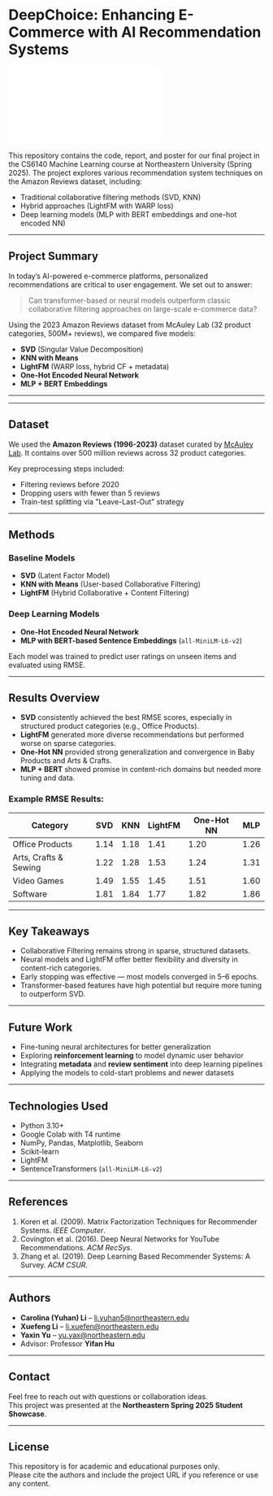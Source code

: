 # DeepChoice: Enhancing E-Commerce with AI Recommendation Systems

![Poster Snapshot](./CS6140Poster_36x24.pptx.pdf)

This repository contains the code, report, and poster for our final project in the CS6140 Machine Learning course at Northeastern University (Spring 2025). The project explores various recommendation system techniques on the Amazon Reviews dataset, including:

- Traditional collaborative filtering methods (SVD, KNN)
- Hybrid approaches (LightFM with WARP loss)
- Deep learning models (MLP with BERT embeddings and one-hot encoded NN)

---

## Project Summary

In today’s AI-powered e-commerce platforms, personalized recommendations are critical to user engagement. We set out to answer:

> Can transformer-based or neural models outperform classic collaborative filtering approaches on large-scale e-commerce data?

Using the 2023 Amazon Reviews dataset from McAuley Lab (32 product categories, 500M+ reviews), we compared five models:

- **SVD** (Singular Value Decomposition)
- **KNN with Means**
- **LightFM** (WARP loss, hybrid CF + metadata)
- **One-Hot Encoded Neural Network**
- **MLP + BERT Embeddings**

---


---

## Dataset

We used the **Amazon Reviews (1996-2023)** dataset curated by [McAuley Lab](https://cseweb.ucsd.edu/~jmcauley/datasets.html#amazon_reviews). It contains over 500 million reviews across 32 product categories.

Key preprocessing steps included:
- Filtering reviews before 2020
- Dropping users with fewer than 5 reviews
- Train-test splitting via "Leave-Last-Out" strategy

---

## Methods

### Baseline Models
- **SVD** (Latent Factor Model)
- **KNN with Means** (User-based Collaborative Filtering)
- **LightFM** (Hybrid Collaborative + Content Filtering)

### Deep Learning Models
- **One-Hot Encoded Neural Network**
- **MLP with BERT-based Sentence Embeddings** (`all-MiniLM-L6-v2`)

Each model was trained to predict user ratings on unseen items and evaluated using RMSE.

---

## Results Overview

- **SVD** consistently achieved the best RMSE scores, especially in structured product categories (e.g., Office Products).
- **LightFM** generated more diverse recommendations but performed worse on sparse categories.
- **One-Hot NN** provided strong generalization and convergence in Baby Products and Arts & Crafts.
- **MLP + BERT** showed promise in content-rich domains but needed more tuning and data.

### Example RMSE Results:

| Category               | SVD   | KNN   | LightFM | One-Hot NN | MLP |
|------------------------|-------|-------|---------|------------|-----|
| Office Products        | 1.14  | 1.18  | 1.41    | 1.20       | 1.26|
| Arts, Crafts & Sewing  | 1.22  | 1.28  | 1.53    | 1.24       | 1.31|
| Video Games            | 1.49  | 1.55  | 1.45    | 1.51       | 1.60|
| Software               | 1.81  | 1.84  | 1.77    | 1.82       | 1.86|

---

## Key Takeaways

- Collaborative Filtering remains strong in sparse, structured datasets.
- Neural models and LightFM offer better flexibility and diversity in content-rich categories.
- Early stopping was effective — most models converged in 5–6 epochs.
- Transformer-based features have high potential but require more tuning to outperform SVD.

---

## Future Work

- Fine-tuning neural architectures for better generalization
- Exploring **reinforcement learning** to model dynamic user behavior
- Integrating **metadata** and **review sentiment** into deep learning pipelines
- Applying the models to cold-start problems and newer datasets

---

## Technologies Used

- Python 3.10+
- Google Colab with T4 runtime
- NumPy, Pandas, Matplotlib, Seaborn
- Scikit-learn
- LightFM
- SentenceTransformers (`all-MiniLM-L6-v2`)

---

## References

1. Koren et al. (2009). Matrix Factorization Techniques for Recommender Systems. *IEEE Computer*.
2. Covington et al. (2016). Deep Neural Networks for YouTube Recommendations. *ACM RecSys*.
3. Zhang et al. (2019). Deep Learning Based Recommender Systems: A Survey. *ACM CSUR*.

---

## Authors

- **Carolina (Yuhan) Li** – li.yuhan5@northeastern.edu  
- **Xuefeng Li** – li.xuefen@northeastern.edu  
- **Yaxin Yu** – yu.yax@northeastern.edu  
- Advisor: Professor **Yifan Hu**

---

## Contact

Feel free to reach out with questions or collaboration ideas.  
This project was presented at the **Northeastern Spring 2025 Student Showcase**.

---

## License

This repository is for academic and educational purposes only.  
Please cite the authors and include the project URL if you reference or use any content.

